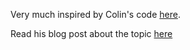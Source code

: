 Very much inspired by Colin's code [here](https://github.com/colinhacks/live-typescript-monorepo/tree/main/custom-conditions). 

Read his blog post about the topic [here](https://colinhacks.com/essays/live-types-typescript-monorepo)
